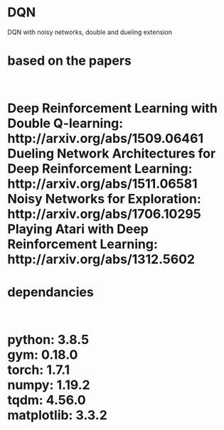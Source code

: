 # DQN
DQN with noisy networks, double and dueling extension
<br/>
<h1> based on the papers <h1>  <br/>
Deep Reinforcement Learning with Double Q-learning: http://arxiv.org/abs/1509.06461 <br/>
Dueling Network Architectures for Deep Reinforcement Learning: http://arxiv.org/abs/1511.06581 <br/>
Noisy Networks for Exploration: http://arxiv.org/abs/1706.10295 <br/>
Playing Atari with Deep Reinforcement Learning: http://arxiv.org/abs/1312.5602 <br/>

<h1> dependancies <h1/> <br/>
python: 3.8.5 <br/>
gym: 0.18.0 <br/>
torch: 1.7.1 <br/>
numpy: 1.19.2 <br/>
tqdm: 4.56.0 <br/>
matplotlib: 3.3.2 <br/>

